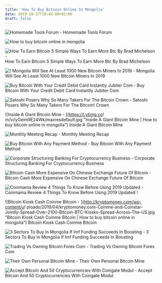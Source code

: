 ```yaml
---
title: 'How To Buy Bitcoin Online In Mongolia'
date: 2019-10-27T18:45:00+01:00
draft: false
---
```


![Homemade Tools Forum - ](https://s3-us-west-1.amazonaws.com/hmt-forum/bitcoin_mine1.jpg "Homemade Tools Forum | How to buy bitcoin online in mongolia") Homemade Tools Forum

![How to buy bitcoin online in mongolia](https://lookaside.fbsbx.com/lookaside/crawler/media/?media_id=938384882925555 "How to buy bitcoin online in mongolia") 

![How To Earn Bitcoin 5 Simple Ways To Earn More Btc By Brad Michelson - ](https://hackernoon.com/drafts/hn2v31fx.png "How To Earn Bitcoin 5 Simple Ways To Earn More Btc By Brad Michelson | How to buy bitcoin online in mongolia") How To Earn Bitcoin 5 Simple Ways To Earn More Btc By Brad Michelson

![!   Mongolia Will See At Least 1000 New Bitcoin Miners In 2019 - ](https://bitcoinist.com/wp-content/uploads/2019/01/shutterstock_672422536.jpg "Mongolia Will See At Least 1000 New Bitcoin Miners In 2019 | How to buy bitcoin online in mongolia") Mongolia Will See At Least 1000 New Bitcoin Miners In 2019

![Buy Bitcoin With Your Credit Debit Card Instantly Jubiter Com - ](https://live-03-frontend-cdnendpoint.azureedge.net/images/logo-visa-bw.svg "Buy Bitcoin With Your Credit Debit Card Instantly Jubiter Com | How to buy bitcoin online in mongolia") Buy Bitcoin With Your Credit Debit Card Instantly Jubiter Com

![Satoshi Posers Why So Many Takers For The Bitcoin Crown - ](https://s3.cointelegraph.com/storage/uploads/view/44cf0dd51ef218ec9d29cbe550749f27.png "Satoshi Posers Why So Many Takers For The Bitcoin Crown | How to buy bitcoin online in mongolia") Satoshi Posers Why So Many Takers For The Bitcoin! Crown

![Inside A Giant Bitcoin Mine - ](https://i.ytimg.co!   m/vi/yGeim9E24Wk/maxresdefault.jpg "Inside A Giant Bitcoin Mine | How to buy bitcoin online in mongolia") Inside A Giant Bitcoin Mine

![Monthly Meeting Recap - ](http://www.bcmongolia.org/images/2019/06/02/monthly2.JPG "Monthly Meeting Recap | How to buy bitcoin online in mongolia") Monthly Meeting Recap

![Buy Bitcoin With Any Payment Method - ](https://paxful.com/2/images/landing-pages/digital-currencies-round.svg "Buy Bitcoin With Any Payment Method | How to buy bitcoin online in mongolia") Buy Bitcoin With Any Payment Method

![Corporate Structuring Banking For Cryptocurrency Business - ](https://mk0healyconsult7wuvv.kinstacdn.com/wp-content/uploads/2017/11/Bitcoin.jpg "Corporate Structu!   ring Banking For Cryptocurrency Business | How to buy bitcoin online in mongolia") Corporate Structuring Banking For Cryptocurrency Business

![Bitcoin Cash More Expensive On Chinese Exchange Future Of Bitcoin - ](https://cdn1.i-scmp.com/sites/default/files/styles/1200x800/public/images/methode/2018/01/02/a8d672a2-efb0-11e7-bd43-e13d2822bb61_1280x720_201247.JPG?itok\u003dqnfZ5t2D "Bitcoin Cash More Expensive On Chinese Exchange Future Of Bitcoin | How to buy bitcoin online in mongolia") Bitcoin Cash More Expensive On Chinese Exchange Future Of Bitcoin

![Coinmama Review 4 Things To Know Before Using 2019 Updated - ](https://i.ytimg.com/vi/0CqKrWRwpfI/maxresdefault.jpg "Coinmama Review 4 Things To Know Before Using 2019 Updated | How to buy bitcoin online in mongolia") Coinmama Review 4 Things To Know Before Using 2019 Updated !

![Bitcoin Kiosk Cash Coinme Bitcoin - ](http://kryptomoney.com/wp-content/u!   ploads/2019/04/kryptomoney.com-Coinme-and-Coinstar-Jointly-Spread-Over-2100-Bitcoin-BTC-Kiosks-Spread-Across-The-US.jpg "Bitcoin Kiosk Cash Coinme Bitcoin | How to buy bitcoin online in mongolia") Bitcoin Kiosk Cash Coinme Bitcoin

![3 Sectors To Buy In Mongolia If Imf Funding Succeeds In Boosting - ](https://frontera.net/wp-content/uploads/2017/06/bigstock-Ulaanbaatar-Aerial-View-Mongo-188442355.jpg "3 Sectors To Buy In Mongolia If Imf Funding Succeeds In Boosting | How to buy bitcoin online in mongolia") 3 Sectors To Buy In Mongolia If Imf Funding Succeeds In Boosting

![Trading Vs Owning Bitcoin Forex Com - ](https://www.forex.com/~/media/forex/images/education/articles/trading-concepts/bitcointable.svg "Trading Vs Owning Bitcoin Forex Com | How to buy bi!   tcoin online in mongolia") Trading Vs Owning Bitcoin Forex Com

![Their Own Personal Bitcoin Mine - ](https://thumbnails.cbc.ca/maven_legacy/thumbnails/678/158/bitcoin-mining-hansen-071217.jpg "Their Own Personal Bitcoin Mine | How to buy bitcoin online in mongolia") Their Own Personal Bitcoin Mine

![Accept Bitcoin And 50 Cryptocurrencies With Coingate Modul - ](https://medias3.prestastore.com/1326857-pbig/accept-bitcoin-and-50-cryptocurrencies-with-coingate.jpg "Accept Bitcoin And 50 Cryptocurrencies With Coingate Modul | How to buy bitcoin online in mongolia") Accept Bitcoin And 50 Cryptocurrencies With Coingate Modul